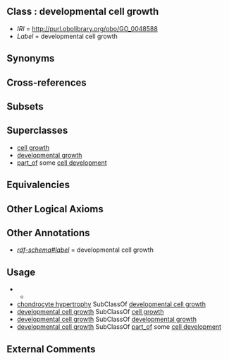 
## Class : developmental cell growth

 * *IRI* = http://purl.obolibrary.org/obo/GO_0048588
 * *Label* = developmental cell growth

## Synonyms


## Cross-references


## Subsets


## Superclasses

 * [cell growth](../../GO/49/GO_0016049.md)
 * [developmental growth](../../GO/89/GO_0048589.md)
 * [part_of](../../BFO/50/BFO_0000050.md) some [cell development](../../GO/68/GO_0048468.md)

## Equivalencies


## Other Logical Axioms


## Other Annotations

 * *[rdf-schema#label](../../el/rdf-schema#label.md)* = developmental cell growth

## Usage

 * -
 * [chondrocyte hypertrophy](../../GO/15/GO_0003415.md) SubClassOf [developmental cell growth](../../GO/88/GO_0048588.md)
 * [developmental cell growth](../../GO/88/GO_0048588.md) SubClassOf [cell growth](../../GO/49/GO_0016049.md)
 * [developmental cell growth](../../GO/88/GO_0048588.md) SubClassOf [developmental growth](../../GO/89/GO_0048589.md)
 * [developmental cell growth](../../GO/88/GO_0048588.md) SubClassOf [part_of](../../BFO/50/BFO_0000050.md) some [cell development](../../GO/68/GO_0048468.md)

## External Comments

